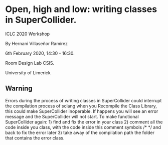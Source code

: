# Open, high and low: writing classes in SuperCollider.

ICLC 2020 Workshop

By Hernani Villaseñor Ramírez

6th February 2020, 14:30 - 16:30.

Room Design Lab CSIS.

University of Limerick

## Warning
Errors during  the process of writing classes in SuperCollider could interrupt the compilation process of sclang when you Recompile the Class Library, this could make SuperCollider inoperable. If happens you will see an error message and the SuperCollider will not start. To make functional SuperCollider again: 1) find and fix the error in your class 2) comment all the code inside you class, with the code inside this comment symbols /* */ and back to fix the error later 3) take away of the compilation path the folder that contains the error class.  